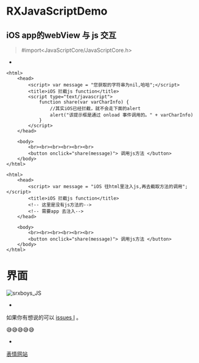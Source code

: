 # RXJavaScriptDemo

## iOS app的webView 与 js 交互
> #import\<JavaScriptCore/JavaScriptCore.h\>

-
```obj
<html>
    <head>
        <script> var message = "您获取的字符串为nil,哈哈";</script>
        <title>iOS 拦截js function</title>
        <script type="text/javascript">
            function share(var varCharInfo) {
                //其实iOS已经拦截，就不会走下面的alert
                alert("该提示框是通过 onload 事件调用的。" + varCharInfo)
            }
        </script>
    </head>

    <body>
        <br><br><br><br><br><br>
        <button onclick="share(message)"> 调用js方法 </button>
    </body>
</html>
````

```obj
<html>
    <head>
        <script> var message = "iOS 往html里注入js,再去截取方法的调用";</script>
        <title>iOS 拦截js function</title>
        <!-- 这里是没有js方法的-->
        <!-- 需要app 去注入-->
    </head>

    <body>
        <br><br><br><br><br><br>
        <button onclick="share(message)"> 调用js方法 </button>
    </body>
</html>
````



# 界面
![srxboys_JS](https://github.com/srxboys/RXJavaScriptDemo/blob/master/GIF/iOS_js.gif)

-

如果你有想说的可以 [issues I](https://github.com/srxboys/RXJavaScriptDemo/issues) 。

:sweat_smile::sweat_smile::sweat_smile::sweat_smile::sweat_smile:

-
[表情网站](http://www.emoji-cheat-sheet.com/)
